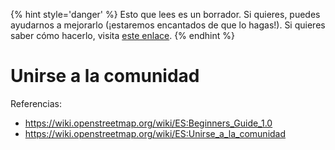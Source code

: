 {% hint style='danger' %}
Esto que lees es un borrador. Si quieres, puedes ayudarnos a mejorarlo (¡estaremos encantados de que lo hagas!). Si quieres saber cómo hacerlo, visita [este enlace](https://mapcolabora.gitbooks.io/meta-manual/content/).
{% endhint %}

# Unirse a la comunidad

Referencias:

* https://wiki.openstreetmap.org/wiki/ES:Beginners_Guide_1.0
* https://wiki.openstreetmap.org/wiki/ES:Unirse_a_la_comunidad
